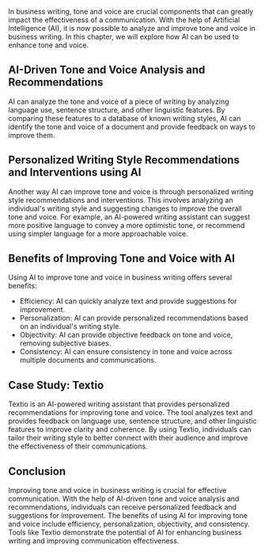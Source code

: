 
In business writing, tone and voice are crucial components that can greatly impact the effectiveness of a communication. With the help of Artificial Intelligence (AI), it is now possible to analyze and improve tone and voice in business writing. In this chapter, we will explore how AI can be used to enhance tone and voice.

AI-Driven Tone and Voice Analysis and Recommendations
-----------------------------------------------------

AI can analyze the tone and voice of a piece of writing by analyzing language use, sentence structure, and other linguistic features. By comparing these features to a database of known writing styles, AI can identify the tone and voice of a document and provide feedback on ways to improve them.

Personalized Writing Style Recommendations and Interventions using AI
---------------------------------------------------------------------

Another way AI can improve tone and voice is through personalized writing style recommendations and interventions. This involves analyzing an individual's writing style and suggesting changes to improve the overall tone and voice. For example, an AI-powered writing assistant can suggest more positive language to convey a more optimistic tone, or recommend using simpler language for a more approachable voice.

Benefits of Improving Tone and Voice with AI
--------------------------------------------

Using AI to improve tone and voice in business writing offers several benefits:

* Efficiency: AI can quickly analyze text and provide suggestions for improvement.
* Personalization: AI can provide personalized recommendations based on an individual's writing style.
* Objectivity: AI can provide objective feedback on tone and voice, removing subjective biases.
* Consistency: AI can ensure consistency in tone and voice across multiple documents and communications.

Case Study: Textio
------------------

Textio is an AI-powered writing assistant that provides personalized recommendations for improving tone and voice. The tool analyzes text and provides feedback on language use, sentence structure, and other linguistic features to improve clarity and coherence. By using Textio, individuals can tailor their writing style to better connect with their audience and improve the effectiveness of their communications.

Conclusion
----------

Improving tone and voice in business writing is crucial for effective communication. With the help of AI-driven tone and voice analysis and recommendations, individuals can receive personalized feedback and suggestions for improvement. The benefits of using AI for improving tone and voice include efficiency, personalization, objectivity, and consistency. Tools like Textio demonstrate the potential of AI for enhancing business writing and improving communication effectiveness.
